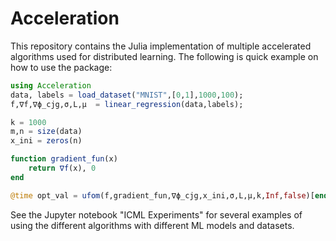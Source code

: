 # Acceleration

This repository contains the Julia implementation of multiple accelerated algorithms used for distributed learning. The following is quick example on how to use the package:

```julia
using Acceleration
data, labels = load_dataset("MNIST",[0,1],1000,100);
f,∇f,∇ϕ_cjg,σ,L,μ  = linear_regression(data,labels);

k = 1000
m,n = size(data)
x_ini = zeros(n)

function gradient_fun(x)
    return ∇f(x), 0
end

@time opt_val = ufom(f,gradient_fun,∇ϕ_cjg,x_ini,σ,L,μ,k,Inf,false)[end]
```



See the Jupyter notebook "ICML Experiments" for several examples of using the different algorithms with different ML models and datasets.
